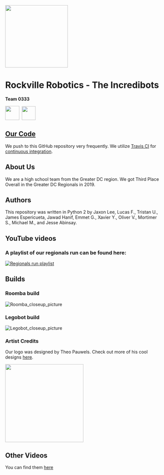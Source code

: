 <img src="https://user-images.githubusercontent.com/30140104/60309946-68554c80-991e-11e9-98bc-f1d9bccd5263.png" width="200">

# Rockville Robotics - The Incredibots
**Team 0333**

[<img src="https://www.iconfinder.com/icons/1161953/download/svg/128" width="45">](https://www.instagram.com/incredibots0333/)&nbsp;&nbsp;[<img src="https://www.iconfinder.com/icons/111032/download/svg/128" width="44">](https://www.facebook.com/groups/1738912376374724/)

## [Our Code](https://github.com/RockvilleRobotics/Incredibots2019/)
We push to this GitHub repository very frequently. We utilize [Travis CI](https://travis-ci.com/) for [continuous integration](https://en.wikipedia.org/wiki/Continuous_integration).

## About Us
We are a high school team from the Greater DC region. We got Third Place Overall in the Greater DC Regionals in 2019.

## Authors
This repository was written in Python 2 by Jaxon Lee, Lucas F., Tristan U., James Espericueta, Jawad Hanif, Emmet G., Xavier Y., Oliver V., Mortimer S., Michael M., and Jesse Abinsay.

## YouTube videos
### A playlist of our regionals run can be found here:
[![Regionals run playlist](https://user-images.githubusercontent.com/32310882/60310616-bddf2880-9921-11e9-9e77-8f0c854e1d0e.png)](https://www.youtube.com/playlist?list=PLFBMxG1YHu_ez_-1hpF9VHI4stWkStp_v)

## Builds
### Roomba build
![Roomba_closeup_picture](https://user-images.githubusercontent.com/30140104/58767895-ea409880-855f-11e9-825f-1962d7ce37a7.jpg)

### Legobot build
![Legobot_closeup_picture](https://user-images.githubusercontent.com/32310882/59873673-83e2b500-936a-11e9-8dfb-2d58a24597fa.jpg)

### Artist Credits
Our logo was designed by Theo Pauwels. Check out more of his cool designs [here](https://shop.spreadshirt.com/Rockville-Merch/).

[<img src="https://user-images.githubusercontent.com/30140104/60640251-3d726900-9df4-11e9-9439-dfdf5f983b0a.png" width="250">](https://shop.spreadshirt.com/Rockville-Merch/)

## Other Videos
You can find them [here](../wiki/Other-Videos)
